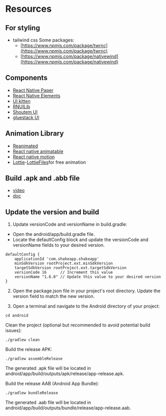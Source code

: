 # Resources

## For styling
- tailwind css
  Some packages:
  - [https://www.npmjs.com/package/twrnc](https://www.npmjs.com/package/twrnc)
  - [https://www.npmjs.com/package/nativewind](https://www.npmjs.com/package/nativewind)

## Components

- [React Native Paper](https://callstack.github.io/react-native-paper/docs/guides/getting-started)
- [React Native Elements](https://reactnativeelements.com/docs)
- [UI kitten](https://akveo.github.io/react-native-ui-kitten/docs/getting-started/what-is-ui-kitten#what-is-ui-kitten)
- [RNUILib](https://wix.github.io/react-native-ui-lib/)
- [Shoutem UI](https://shoutem.github.io/docs/ui-toolkit/components)
- [gluestack UI](https://gluestack.io/)

## Animation Library
- [Reanimated](https://docs.swmansion.com/react-native-reanimated/)
- [React native animatable](https://github.com/oblador/react-native-animatable)
- [React native motion](https://github.com/xotahal/react-native-motion)
- [Lottie](https://airbnb.io/lottie/#/)-[LottieFiles](https://lottiefiles.com/)for free animation

## Build .apk and .abb file

- [video](https://www.youtube.com/watch?v=M0fX3VpIiN8)
- [doc](https://reactnative.dev/docs/signed-apk-android)

## Update the version and build
1. Update versionCode and versionName in build.gradle:

- Open the android/app/build.gradle file.
- Locate the defaultConfig block and update the versionCode and versionName fields to your desired version.
```
defaultConfig {
    applicationId 'com.shakeapp.shakeapp'
    minSdkVersion rootProject.ext.minSdkVersion
    targetSdkVersion rootProject.ext.targetSdkVersion
    versionCode 16      // Increment this value
    versionName "1.6.0" // Update this value to your desired version
}

```

2. Open the package.json file in your project's root directory.
Update the version field to match the new version.

3. Open a terminal and navigate to the Android directory of your project:

```
cd android
```
Clean the project (optional but recommended to avoid potential build issues):

```
./gradlew clean
```
Build the release APK:

```
./gradlew assembleRelease
```
The generated .apk file will be located in android/app/build/outputs/apk/release/app-release.apk.

Build the release AAB (Android App Bundle):

```
./gradlew bundleRelease
```
The generated .aab file will be located in android/app/build/outputs/bundle/release/app-release.aab.
